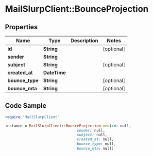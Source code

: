 # MailSlurpClient::BounceProjection

## Properties

Name | Type | Description | Notes
------------ | ------------- | ------------- | -------------
**id** | **String** |  | [optional] 
**sender** | **String** |  | 
**subject** | **String** |  | [optional] 
**created_at** | **DateTime** |  | 
**bounce_type** | **String** |  | [optional] 
**bounce_mta** | **String** |  | [optional] 

## Code Sample

```ruby
require 'MailSlurpClient'

instance = MailSlurpClient::BounceProjection.new(id: null,
                                 sender: null,
                                 subject: null,
                                 created_at: null,
                                 bounce_type: null,
                                 bounce_mta: null)
```


